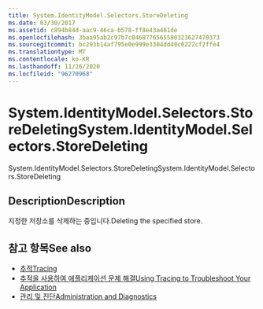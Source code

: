 ```yaml
---
title: System.IdentityModel.Selectors.StoreDeleting
ms.date: 03/30/2017
ms.assetid: c894b84d-aac9-46ca-b578-ff8e43a461de
ms.openlocfilehash: 3baa95ab2c97b7c0468776565580323627470373
ms.sourcegitcommit: bc293b14af795e0e999e3304dd40c0222cf2ffe4
ms.translationtype: MT
ms.contentlocale: ko-KR
ms.lasthandoff: 11/26/2020
ms.locfileid: "96270968"
---
```

# <a name="systemidentitymodelselectorsstoredeleting"></a><span data-ttu-id="48b9c-102">System.IdentityModel.Selectors.StoreDeleting</span><span class="sxs-lookup"><span data-stu-id="48b9c-102">System.IdentityModel.Selectors.StoreDeleting</span></span>

<span data-ttu-id="48b9c-103">System.IdentityModel.Selectors.StoreDeleting</span><span class="sxs-lookup"><span data-stu-id="48b9c-103">System.IdentityModel.Selectors.StoreDeleting</span></span>  
  
## <a name="description"></a><span data-ttu-id="48b9c-104">Description</span><span class="sxs-lookup"><span data-stu-id="48b9c-104">Description</span></span>  

 <span data-ttu-id="48b9c-105">지정한 저장소를 삭제하는 중입니다.</span><span class="sxs-lookup"><span data-stu-id="48b9c-105">Deleting the specified store.</span></span>  
  
## <a name="see-also"></a><span data-ttu-id="48b9c-106">참고 항목</span><span class="sxs-lookup"><span data-stu-id="48b9c-106">See also</span></span>

- [<span data-ttu-id="48b9c-107">추적</span><span class="sxs-lookup"><span data-stu-id="48b9c-107">Tracing</span></span>](index.md)
- [<span data-ttu-id="48b9c-108">추적을 사용하여 애플리케이션 문제 해결</span><span class="sxs-lookup"><span data-stu-id="48b9c-108">Using Tracing to Troubleshoot Your Application</span></span>](using-tracing-to-troubleshoot-your-application.md)
- [<span data-ttu-id="48b9c-109">관리 및 진단</span><span class="sxs-lookup"><span data-stu-id="48b9c-109">Administration and Diagnostics</span></span>](../index.md)
